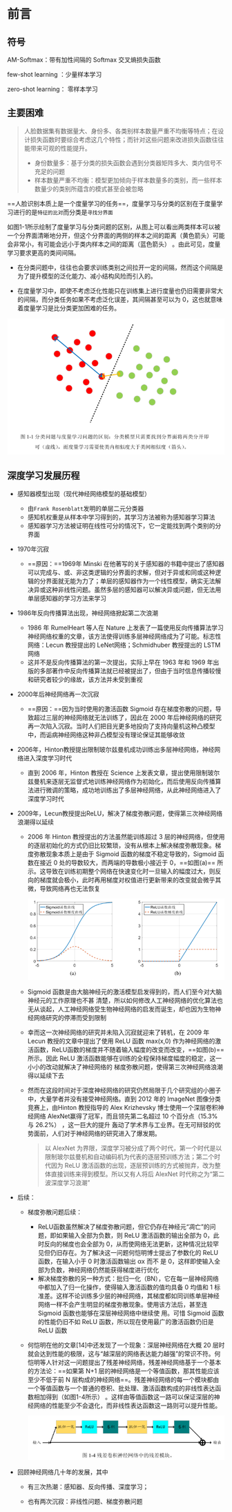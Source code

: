 # 前言

## 符号

AM-Softmax：带有加性间隔的 Softmax 交叉熵损失函数

few-shot learning ：少量样本学习

zero-shot learning： 零样本学习



## 主要困难

> 人脸数据集有数据量大、身份多、各类别样本数量严重不均衡等特点；在设计损失函数时要综合考虑这几个特性；而针对这些问题来改进损失函数往往能带来可观的性能提升。
>
> - 身份数量多：基于分类的损失函数会遇到分类器矩阵多大、类内信号不充足的问题
> - 样本数量严重不均衡：模型更加倾向于样本数量多的类别，而一些样本数量少的类别所蕴含的模式甚至会被忽略

==人脸识别本质上是一个度量学习的任务==，度量学习与分类的区别在于度量学习进行的是`特征的比对`而分类是`寻找分界面`

​		如图1-1所示绘制了度量学习与分类问题的区别，从图上可以看出两类样本可以被一个分界面清晰地分开，但这个分界面的两侧的样本之间的距离（黄色箭头）可能会非常小，有可能会远小于类内样本之间的距离（蓝色箭头） 。由此可见，度量学习要求更高的类间间隔。

- 在分类问题中，往往也会要求训练类别之间拉开一定的间隔，然而这个间隔是为了提升模型的泛化能力、减小结构风险而引入的。

- 在度量学习中，即使不考虑泛化性能只在训练集上进行度量也仍旧需要非常大的间隔，而分类任务如果不考虑泛化误差，其间隔甚至可以为 0，这也就意味着度量学习是比分类更加困难的任务。

![2021-04-19_155206](人脸识别（王峰博士摘录）.assets/2021-04-19_155206.png) 



## 深度学习发展历程

- 感知器模型出现（现代神经网络模型的基础模型）

  - 由`Frank Rosenblatt`发明的单层二元分类器
  - 感知机权重是从样本中学习得到的，其学习方法被称为感知器学习算法
  - 感知器学习方法被证明在线性可分的情况下，它一定能找到两个类别的分界面

- 1970年沉寂

  - ==原因：==1969年 Minski 在他著写的关于感知器的书籍中提出了感知器可以完成与、或、非这类逻辑的分界面的求解，但对于异或和同或这种逻辑的分界面就无能为力了；单层的感知器作为一个线性模型，确实无法解决异或这种非线性问题。虽然多层的感知器可以解决异或问题，但无法用单层感知器的学习方法来学习

- 1986年反向传播算法出现，神经网络掀起第二次浪潮

  - 1986 年 RumelHeart 等人在 Nature 上发表了一篇使用反向传播算法学习神经网络权重的文章，该方法使得训练多层神经网络成为了可能。标志性网络：Lecun 教授提出的 LeNet网络；Schmidhuber 教授提出的 LSTM 网络
  - 这并不是反向传播算法的第一次提出，实际上早在 1963 年和 1969 年出版的多部著作中反向传播算法就已经被提出了，但由于当时信息传播较慢和研究者较少的缘故，该方法并未受到重视

- 2000年后神经网络再一次沉寂

  - ==原因：==因为当时使用的激活函数 Sigmoid 存在梯度弥散的问题，导致超过三层的神经网络就无法训练了，因此在 2000 年后神经网络的研究再一次陷入沉寂。当时人们把目光更多地投向了支持向量机这种凸模型中，而诟病神经网络这种非凸模型没有理论保证其能够收敛

- 2006年，Hinton教授提出限制玻尔兹曼机成功训练出多层神经网络，神经网络进入深度学习时代

  - 直到 2006 年，Hinton 教授在 Science 上发表文章，提出使用限制玻尔兹曼机来逐层无监督式地训练神经网络作为初始化，而后使用反向传播算法进行微调的策略，成功地训练出了多层神经网络，从此神经网络进入了深度学习时代

- 2009年，Lecun教授提出ReLU，解决了梯度弥散问题，使得第三次神经网络浪潮得以延续

  - 2006 年 Hinton 教授提出的方法虽然能训练超过 3 层的神经网络，但使用的逐层初始化的方式仍旧比较繁琐，没有从根本上解决梯度弥散现象。梯度弥散现象本质上是由于 Sigmoid 函数的梯度不稳定导致的，Sigmoid 函数在接近 0 处的导数较大，而两端的导数极小接近于 0，==如图(a)== 所示。这导致在训练初期整个网络在快速变化时一旦输入的幅度过大，则反向的梯度就会极小，此时再用梯度对权值进行更新带来的改变就会微乎其微，导致网络再也无法恢复

    ![2021-04-19_172258](人脸识别（王峰博士摘录）.assets/2021-04-19_172258.png) 

  - Sigmoid 函数是由大脑神经元的激活模型启发得到的，而人们至今对大脑神经元的工作原理也不甚
    清楚，所以如何修改人工神经网络的优化算法也无从谈起，人工神经网络受生物神经网络的启发而诞生，却也因为生物神经网络研究的停滞而受到限制

  - 幸而这一次神经网络的研究并未陷入沉寂就迎来了转机，在 2009 年 Lecun 教授的文章中提出了使用 ReLU 函数 max(x,0) 作为神经网络的激活函数，ReLU函数的梯度并不随着输入幅度的改变而改变，==如图(b)==所示。因此 ReLU 激活函数能够在训练的全程保持梯度幅度的稳定，这一小小的改动就解决了神经网络的
    梯度弥散问题，使得第三次神经网络浪潮得以延续下去

  - 然而在这段时间对于深度神经网络的研究仍然局限于几个研究组的小圈子中，大量学者并没有接受神经网络。直到 2012 年的 ImageNet 图像分类竞赛上，由Hinton 教授指导的 Alex Krizhevsky 博士使用一个深层卷积神经网络 AlexNet赢得了冠军，而且领先第二名超过 10 个百分点（15.3% 与 26.2%） ，这一巨大的提升
    轰动了学术界与工业界。在无可辩驳的优势面前，人们对于神经网络的研究进入了爆发期。

    > 以 AlexNet 为界限，深度学习被分成了两个时代，第一个时代是以限制玻尔兹曼机和自动编码机为代表的逐层预训练方法；第二个时代因为 ReLU 激活函数的出现，逐层预训练的方式被抛弃，改为整体直接训练来得到模型。所以又有人将后 AlexNet 时代称之为“第二波深度学习浪潮” 

- 后续：

  - 梯度弥散问题后续：
    - ReLU函数虽然解决了梯度弥散问题，但它仍存在神经元“凋亡”的问题，即如果输入全部为负数，则 ReLU 激活函数的输出全部为 0，此时反向的梯度也会全部为 0，从而使网络无法更新，这种情况比较罕见但仍旧存在。为了解决这一问题何恺明博士提出了参数化的 ReLU 函数，在输入小于 0 时激活函数输出 αx 而不
      是 0，这样即使输入全部为负数，神经网络仍然能获得梯度进行优化
    - 解决梯度弥散的另一种方式：批归一化（BN），它在每一层神经网络中都加入了归一化操作，使得输入激活函数的值均具备 0 均值和 1 标准差。这样不论训练多少层的神经网络，其梯度都如同训练单层神经网络一样不会产生明显的梯度弥散现象。使用该方法后，甚至连 Sigmoid 函数也能够在深层神经网络中继续使
      用。可惜 Sigmoid 函数的性能仍旧不如 ReLU 函数，所以现在使用最广的激活函数仍旧是 ReLU 函数

  - 何恺明在他的文章[14]中还发现了一个现象：深层神经网络在大概 20 层时就会达到性能的极限，这与“越深层的网络表达能力越强”的常识不符。何恺明等人针对这一问题提出了残差神经网络，残差神经网络基于一个基本的方法论：==如果第 N+1 层的神经网络是一个等值函数，那其性能应该至少不低于前 N 层构成的神经网络==。残差神经网络的每一个模块都由一个等值函数与一个普通的卷积、批处理、激活函数构成的非线性表达函数相加得到（如图1-4所示） 。这样由等值函数这一路可以保证深层的神经网络的性能至少不会退化，而非线性表达函数这一路则可以提升性能。

    ![2021-04-19_191842](人脸识别（王峰博士摘录）.assets/2021-04-19_191842.png) 

- 回顾神经网络几十年的发展，其中

  - 有三次热潮：感知器、反向传播、深度学习；

  - 也有两次沉寂：非线性问题、梯度弥散问题



































































































